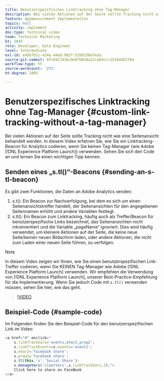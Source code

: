 ```yaml
---
title: Benutzerspezifisches Linktracking ohne Tag-Manager
description: Bei vielen Aktionen auf der Seite sollte Tracking nicht wie eine Seitenansicht behandelt werden. In diesem Video erfahren Sie, wie Sie ein Linktracking-Beacon für Analytics codieren, wenn Sie keinen Tag-Manager (wie Experience Platform Launch) verwenden. Sehen Sie sich den Code an und lernen Sie einen wichtigen Tipp kennen.
feature: Appmeasurement Implementation
topics: null
activity: implement
doc-type: technical video
team: Technical Marketing
kt: 1845
role: Developer, Data Engineer
level: Intermediate
exl-id: e4567b1c-414e-44ad-982f-52b0150e7eda
source-git-commit: 8fc641743bc9e07b838a22ca64ccc15344d52764
workflow-type: ht
source-wordcount: '271'
ht-degree: 100%

---
```


# Benutzerspezifisches Linktracking ohne Tag-Manager {#custom-link-tracking-without-a-tag-manager}

Bei vielen Aktionen auf der Seite sollte Tracking nicht wie eine Seitenansicht behandelt werden. In diesem Video erfahren Sie, wie Sie ein Linktracking-Beacon für Analytics codieren, wenn Sie keinen Tag-Manager (wie Adobe [!DNL Experience Platform Launch]) verwenden. Sehen Sie sich den Code an und lernen Sie einen wichtigen Tipp kennen.

## Senden eines „s.tl()“-Beacons {#sending-an-s-tl-beacon}

Es gibt zwei Funktionen, die Daten an Adobe Analytics senden:

1. s.t(): Ein Beacon zur Nachverfolgung, bei dem es sich um einen Seitenansichtstreffer handelt, der Seitenansichten für den angegebenen Seitennamen erhöht und andere Variablen festlegt.
1. s.tl(): Ein Beacon zum Linktracking, häufig auch als Treffer/Beacon für benutzerspezifische Links bezeichnet, das Seitenansichten nicht inkrementiert und die Variable „pageName“ ignoriert. Dies wird häufig verwendet, um kleinere Aktionen auf der Seite, die keine neue Seite/keinen neuen Bildschirm laden, oder andere Aktionen, die nicht zum Laden einer neuen Seite führen, zu verfolgen.

>[!NOTE]
>
>In diesem Video zeigen wir Ihnen, wie Sie einen benutzerspezifischen Link-Treffer codieren, wenn Sie KEINEN Tag-Manager wie Adobe [!DNL Experience Platform Launch] verwenden. Wir empfehlen die Verwendung von [!DNL Experience Platform Launch], unserer Best-Practice-Empfehlung für die Implementierung. Wenn Sie jedoch Code mit `s.tl()` verwenden müssen, sehen Sie hier, wie das geht.

>[!VIDEO](https://video.tv.adobe.com/v/25832/?quality=12&learn=on)

## Beispiel-Code {#sample-code}

Im Folgenden finden Sie den Beispiel-Code für den benutzerspezifischen Link im Video:

```JavaScript
<a href="#" onclick="
    s.linkTrackVars='events,eVar2,prop2';
    s.linkTrackEvents=s.events='event2';
    s.eVar2='facebook share';
    s.prop2='facebook share';
    s.tl(this,'o','Social Share');
    s.manageVars('clearVars',s.linkTrackVars,1);">
    Click here to share on FaceBook
</a>
```
